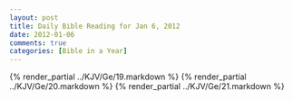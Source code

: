 ```yaml
---
layout: post
title: Daily Bible Reading for Jan 6, 2012
date: 2012-01-06
comments: true
categories: [Bible in a Year]
---
```

{% render_partial ../KJV/Ge/19.markdown %}
{% render_partial ../KJV/Ge/20.markdown %}
{% render_partial ../KJV/Ge/21.markdown %}
